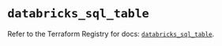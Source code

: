 # `databricks_sql_table`

Refer to the Terraform Registry for docs: [`databricks_sql_table`](https://registry.terraform.io/providers/databricks/databricks/1.82.0/docs/resources/sql_table).
